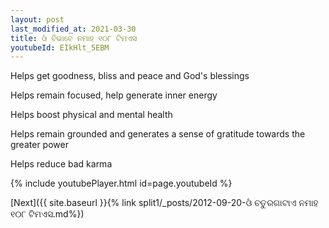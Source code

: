 ```yaml
---
layout: post
last_modified_at: 2021-03-30
title: ଓଁ ବିଭାବେ ନମାହ ୧୦୮ ଟିମଏସ
youtubeId: EIkHlt_5EBM
---
```

 
 
Helps get goodness, bliss and peace and God's blessings
 
Helps remain focused, help generate inner energy 
 
Helps boost physical and mental health 
 
Helps remain grounded and generates a sense of gratitude towards the greater power 
 
Helps reduce bad karma
 
 
 
 


{% include youtubePlayer.html id=page.youtubeId %}
 
[Next]({{ site.baseurl }}{% link  split1/_posts/2012-09-20-ଓଁ ଚତୁରଗାଟାଏ ନମାହ ୧୦୮ ଟିମଏସ.md%})
 
